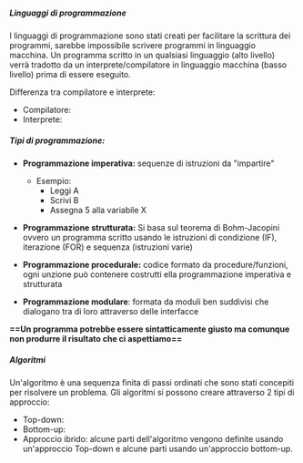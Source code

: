 ##### Linguaggi di programmazione
I linguaggi di programmazione sono stati creati per facilitare la scrittura dei programmi, sarebbe impossibile scrivere programmi in linguaggio macchina. Un programma scritto in un qualsiasi linguaggio (alto livello) verrà tradotto da un interprete/compilatore in linguaggio macchina (basso livello) prima di essere eseguito.

Differenza tra compilatore e interprete:
- Compilatore:
- Interprete:
##### Tipi di programmazione:
- **Programmazione imperativa:** sequenze di istruzioni da "impartire"
	- Esempio:
		- Leggi A
		- Scrivi B
		- Assegna 5 alla variabile X

- **Programmazione strutturata:**  Si basa sul teorema di Bohm-Jacopini ovvero un programma scritto usando le istruzioni di condizione (IF), iterazione (FOR) e sequenza (istruzioni varie)

- **Programmazione procedurale:** codice formato da procedure/funzioni, ogni unzione può contenere costrutti ella programmazione imperativa e strutturata

- **Programmazione modulare**: formata da moduli ben suddivisi che dialogano tra di loro attraverso delle interfacce

**==Un programma potrebbe essere sintatticamente giusto ma comunque non produrre il risultato che ci aspettiamo==**

##### Algoritmi
Un'algoritmo è una sequenza finita di passi ordinati che sono stati concepiti per risolvere un problema. Gli algoritmi si possono creare attraverso 2 tipi di approccio:
- Top-down: 
- Bottom-up:
- Approccio ibrido: alcune parti dell'algoritmo vengono definite usando un'approccio Top-down e alcune parti usando un'approccio bottom-up.